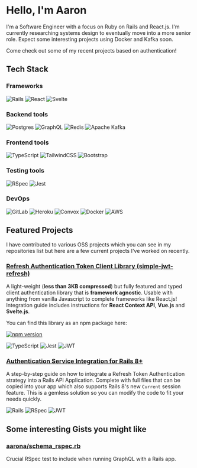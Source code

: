 # Hello, I'm Aaron

I'm a Software Engineer with a focus on Ruby on Rails and React.js. I'm currently researching systems design to eventually move into a more senior role. Expect some interesting projects using Docker and Kafka soon.

Come check out some of my recent projects based on authentication!

## Tech Stack

### Frameworks

![Rails](https://img.shields.io/badge/ruby%20on%20rails-%23CC0000.svg?style=for-the-badge&logo=ruby-on-rails&logoColor=white)
![React](https://img.shields.io/badge/react-%2320232a.svg?style=for-the-badge&logo=react&logoColor=%2361DAFB)
![Svelte](https://img.shields.io/badge/svelte-%23f1413d.svg?style=for-the-badge&logo=svelte&logoColor=white)

### Backend tools

![Postgres](https://img.shields.io/badge/postgres-%23316192.svg?style=for-the-badge&logo=postgresql&logoColor=white)
![GraphQL](https://img.shields.io/badge/-GraphQL-E10098?style=for-the-badge&logo=graphql&logoColor=white)
![Redis](https://img.shields.io/badge/redis+sidekiq-%23DD0031.svg?style=for-the-badge&logo=redis&logoColor=white)
![Apache Kafka](https://img.shields.io/badge/Apache%20Kafka-000?style=for-the-badge&logo=apachekafka)

### Frontend tools

![TypeScript](https://img.shields.io/badge/typescript-%23007ACC.svg?style=for-the-badge&logo=typescript&logoColor=white)
![TailwindCSS](https://img.shields.io/badge/tailwindcss-%2338B2AC.svg?style=for-the-badge&logo=tailwind-css&logoColor=white)
![Bootstrap](https://img.shields.io/badge/bootstrap-%238511FA.svg?style=for-the-badge&logo=bootstrap&logoColor=white)

### Testing tools
![RSpec](https://img.shields.io/badge/RSpec-%23CC342D.svg?style=for-the-badge&logo=ruby&logoColor=white)
![Jest](https://img.shields.io/badge/-jest-%23C21325?style=for-the-badge&logo=jest&logoColor=white)

### DevOps

![GitLab](https://img.shields.io/badge/gitlab-%23181717.svg?style=for-the-badge&logo=gitlab&logoColor=white)
![Heroku](https://img.shields.io/badge/heroku-%23430098.svg?style=for-the-badge&logo=heroku&logoColor=white)
![Convox](https://img.shields.io/badge/convox-%23000000.svg?style=for-the-badge&logo=convox&logoColor=white)
![Docker](https://img.shields.io/badge/docker-%230db7ed.svg?style=for-the-badge&logo=docker&logoColor=white)
![AWS](https://img.shields.io/badge/AWS-%23FF9900.svg?style=for-the-badge&logoColor=white)


## Featured Projects

I have contributed to various OSS projects which you can see in my repositories list but here are a few current projects I've worked on recently.

### [Refresh Authentication Token Client Library (simple-jwt-refresh)](https://github.com/aarona/simple-jwt-refresh)

A light-weight (**less than 3KB compressed**) but fully featured and typed client authentication library that is **framework agnostic**. Usable with anything from vanilla Javascript to complete frameworks like React.js! Integration guide includes instructions for **React Context API**, **Vue.js** and **Svelte.js**.

You can find this library as an npm package here:

[![npm version](https://badge.fury.io/js/simple-jwt-refresh.svg)](https://badge.fury.io/js/simple-jwt-refresh)

![TypeScript](https://img.shields.io/badge/typescript-%23007ACC.svg?style=for-the-badge&logo=typescript&logoColor=white) ![Jest](https://img.shields.io/badge/-jest-%23C21325?style=for-the-badge&logo=jest&logoColor=white) ![JWT](https://img.shields.io/badge/JWT-black?style=for-the-badge&logo=JSON%20web%20tokens)

### [Authentication Service Integration for Rails 8+](https://github.com/aarona/current-attributes-refresh-token)

A step-by-step guide on how to integrate a Refresh Token Authentication strategy into a Rails API Application. Complete with full files that can be copied into your app which also supports Rails 8's new `Current` session feature. This is a gemless solution so you can modify the code to fit your needs quickly.

![Rails](https://img.shields.io/badge/ruby%20on%20rails-%23CC0000.svg?style=for-the-badge&logo=ruby-on-rails&logoColor=white) ![RSpec](https://img.shields.io/badge/RSpec-%23CC342D.svg?style=for-the-badge&logo=ruby&logoColor=white) ![JWT](https://img.shields.io/badge/JWT-black?style=for-the-badge&logo=JSON%20web%20tokens)

<!--
#### Rails/React.js proof-of-concept application that ties the above together.

Ability to **register**, **sign in**, **revoke sessions** and to **monitor** refresh token status with a logging panel. Built using SQLite as the data store for easy demoing.

![Rails](https://img.shields.io/badge/ruby%20on%20rails-%23CC0000.svg?style=for-the-badge&logo=ruby-on-rails&logoColor=white)
![React](https://img.shields.io/badge/react-%2320232a.svg?style=for-the-badge&logo=react&logoColor=%2361DAFB)
![TailwindCSS](https://img.shields.io/badge/tailwindcss-%2338B2AC.svg?style=for-the-badge&logo=tailwind-css&logoColor=white)
![SQLite](https://img.shields.io/badge/sqlite-%2307405e.svg?style=for-the-badge&logo=sqlite&logoColor=white)

#### Aaronmazon.com - an "Amazon lite" e-commerce system (Coming soon)

Built with the purpose of demonstrating microservices and systems design, this is a software system deployable via Docker that leverages, Ruby on Rails, PostgreSQL, Redis and Kafka for backend services that communicate asynchronously and React.js as the frontend framework of choice.

![Rails](https://img.shields.io/badge/ruby%20on%20rails-%23CC0000.svg?style=for-the-badge&logo=ruby-on-rails&logoColor=white)
![Postgres](https://img.shields.io/badge/postgres-%23316192.svg?style=for-the-badge&logo=postgresql&logoColor=white)
![Redis](https://img.shields.io/badge/redis-%23DD0031.svg?style=for-the-badge&logo=redis&logoColor=white)
![Apache Kafka](https://img.shields.io/badge/Apache%20Kafka-000?style=for-the-badge&logo=apachekafka)
![Docker](https://img.shields.io/badge/docker-%230db7ed.svg?style=for-the-badge&logo=docker&logoColor=white)

![React](https://img.shields.io/badge/react-%2320232a.svg?style=for-the-badge&logo=react&logoColor=%2361DAFB)
![TypeScript](https://img.shields.io/badge/typescript-%23007ACC.svg?style=for-the-badge&logo=typescript&logoColor=white)
![TailwindCSS](https://img.shields.io/badge/tailwindcss-%2338B2AC.svg?style=for-the-badge&logo=tailwind-css&logoColor=white)
-->

## Some interesting Gists you might like

### [aarona/schema_rspec.rb](https://gist.github.com/aarona/9327f6210fe8574933d05d93d1a88afc)

Crucial RSpec test to include when running GraphQL with a Rails app.
